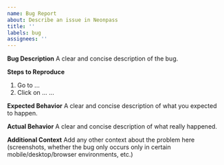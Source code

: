 ```yaml
---
name: Bug Report
about: Describe an issue in Neonpass
title: ''
labels: bug
assignees: ''
---
```


**Bug Description**
A clear and concise description of the bug.

**Steps to Reproduce**
1. Go to ...
2. Click on ...
...

**Expected Behavior**
A clear and concise description of what you expected to happen.

**Actual Behavior**
A clear and concise description of what really happened.

**Additional Context**
Add any other context about the problem here (screenshots, whether the bug only occurs only in certain mobile/desktop/browser environments, etc.)
